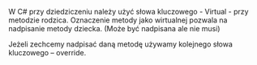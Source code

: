 ﻿W C# przy dziedziczeniu należy użyć słowa kluczowego - Virtual - przy metodzie rodzica. Oznaczenie metody jako wirtualnej pozwala 
na nadpisanie metody dziecka.  (Może być nadpisana ale nie musi)

Jeżeli zechcemy nadpisać daną metodę używamy kolejnego słowa kluczowego – override. 